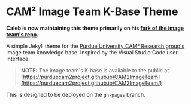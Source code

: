 # CAM² Image Team K-Base Theme

**Caleb is now maintaining this theme primarily on his [fork of the image team's repo](https://github.com/calebtung/CAM2ImageTeam/tree/gh-pages).**

A simple Jekyll theme for the [Purdue University CAM² Research group's](https://www.cam2project.net/) image team knowledge base.  Inspired by the Visual Studio Code user interface.

> **NOTE:** The image team's K-base is available to the public at [https://purduecam2project.github.io/CAM2ImageTeam](https://purduecam2project.github.io/CAM2ImageTeam/)

This is designed to be deployed on the `gh-pages` branch.